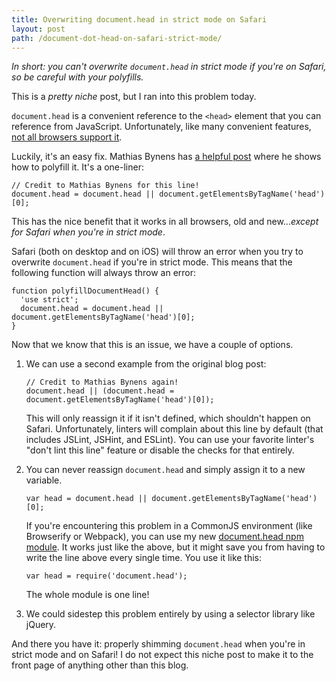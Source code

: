 ```yaml
---
title: Overwriting document.head in strict mode on Safari
layout: post
path: /document-dot-head-on-safari-strict-mode/
---
```


_In short: you can't overwrite `document.head` in strict mode if you're on Safari, so be careful with your polyfills._

This is a _pretty niche_ post, but I ran into this problem today.

`document.head` is a convenient reference to the `<head>` element that you can reference from JavaScript. Unfortunately, like many convenient features, [not all browsers support it](https://developer.mozilla.org/en-US/docs/Web/API/Document/head#Browser_compatibility).

Luckily, it's an easy fix. Mathias Bynens has [a helpful post](https://mathiasbynens.be/notes/document-head) where he shows how to polyfill it. It's a one-liner:

```
// Credit to Mathias Bynens for this line!
document.head = document.head || document.getElementsByTagName('head')[0];
```

This has the nice benefit that it works in all browsers, old and new..._except for Safari when you're in strict mode_.

Safari (both on desktop and on iOS) will throw an error when you try to overwrite `document.head` if you're in strict mode. This means that the following function will always throw an error:

```
function polyfillDocumentHead() {
  'use strict';
  document.head = document.head || document.getElementsByTagName('head')[0];
}
```

Now that we know that this is an issue, we have a couple of options.

1.  We can use a second example from the original blog post:

        // Credit to Mathias Bynens again!
        document.head || (document.head = document.getElementsByTagName('head')[0]);

    This will only reassign it if it isn't defined, which shouldn't happen on Safari. Unfortunately, linters will complain about this line by default (that includes JSLint, JSHint, and ESLint). You can use your favorite linter's "don't lint this line" feature or disable the checks for that entirely.

2.  You can never reassign `document.head` and simply assign it to a new variable.

        var head = document.head || document.getElementsByTagName('head')[0];

    If you're encountering this problem in a CommonJS environment (like Browserify or Webpack), you can use my new [document.head npm module](https://github.com/EvanHahn/document.head). It works just like the above, but it might save you from having to write the line above every single time. You use it like this:

        var head = require('document.head');

    The whole module is one line!

3.  We could sidestep this problem entirely by using a selector library like jQuery.

And there you have it: properly shimming `document.head` when you're in strict mode and on Safari! I do not expect this niche post to make it to the front page of anything other than this blog.
